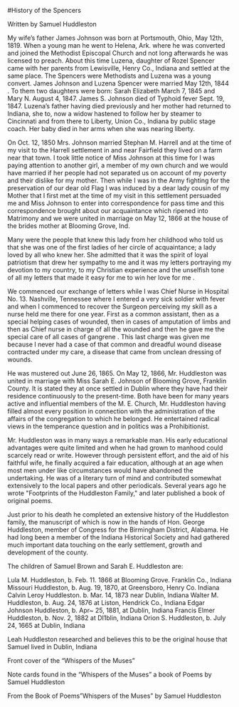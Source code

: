 #History of the Spencers

Written by Samuel Huddleston


My wife’s father James Johnson was born at Portsmouth, Ohio, May 12th, 1819. When a young man he went to Helena, Ark. where he was converted and joined the Methodist Episcopal Church and not long afterwards he was licensed to preach. About this time Luzena, daughter of Rozel Spencer came with her parents from Lewisville, Henry Co., Indiana and settled at the same place. The Spencers were Methodists and Luzena was a young convert. James Johnson and Luzena Spencer were married May 12th, 1844 . To them two daughters were born: Sarah Elizabeth March 7, 1845 and Mary N. August 4, 1847. James S. Johnson died of Typhoid fever Sept. 19, 1847. Luzena’s father having died previously and her mother had returned to Indiana, she to, now a widow hastened to follow her by steamer to Cincinnati and from there to Liberty, Union
Co., Indiana by public stage coach. Her baby died in her arms when she was nearing liberty.

On Oct. 12, 1850 Mrs. Johnson married Stephan M. Harrell and at the time of my visit to the Harrell settlement in and near Fairfield they lived on a farm near that town. I took little notice of Miss Johnson at this time for I was paying attention to another girl, a member of my own church and we would have married if her people had not separated us on account of my poverty and their dislike for my mother. Then while I was in the Army fighting for the preservation of our dear old Flag I was induced by a dear lady cousin of my Mother that I first met at the time of my visit in this settlement persuaded me and Miss Johnson to enter into correspondence for pass time and this correspondence brought about our acquaintance which ripened into Matrimony and we were united in marriage on May 12, 1866 at the house of the brides mother at Blooming Grove, Ind.

Many were the people that knew this lady from her childhood who told us that she was one of the first ladies of her circle of acquaintance; a lady loved by all who knew her. She admitted that it was the spirit of loyal patriotism that drew her sympathy to me and it was my letters portraying my devotion to my country, to my Christian experience and the unselfish tone of all my letters that made it easy for me to win her love for me .

We commenced our exchange of letters while I was Chief Nurse in Hospital No. 13. Nashville, Tennessee where I entered a very sick soldier with fever and when I commenced to recover the Surgeon perceiving my skill as a nurse held me there for one year. First as a common assistant, then as a special helping cases of wounded, then in cases of amputation of limbs and then as Chief nurse in charge of all the wounded and then he gave me the special care of all cases of gangrene . This last charge was given me because I never had a case of that common and dreadful wound disease contracted under my care, a disease that came from unclean dressing of wounds.

He was mustered out June 26, 1865. On May 12, 1866, Mr. Huddleston was united in marriage with Miss Sarah E. Johnson of Blooming Grove, Franklin County. It is stated they at once settled in Dublin where they have had their residence continuously to the present-time. Both have been for many years active and influential members of the M. E. Church, Mr. Huddleston having filled almost every position in connection with the administration of the affairs of the congregation to which he belonged. He entertained radical views in the temperance question and in politics was a Prohibitionist.

Mr. Huddleston was in many ways a remarkable man. His early educational advantages were quite limited and when he had grown to manhood could scarcely read or write. However through persistent effort, and the aid of his faithful wife, he finally acquired a fair education, although at an age when most men under like circumstances would have abandoned the undertaking. He was of a literary turn of mind and contributed somewhat extensively to the local papers and other periodicals. Several years ago he wrote "Footprints of the Huddleston Family," and later published a book of original poems.
 
Just prior to his death he completed an extensive history of the Huddleston family, the manuscript of which is now in the hands of Hon. George Huddleston, member of Congress for the Birmingham District, Alabama. He had long been a member of the Indiana Historical Society and had gathered much important data touching on the early settlement, growth and development of the county.

The children of Samuel Brown and Sarah E. Huddleston are:

Lula M. Huddleston, b. Feb. 11. 1866 at Blooming Grove. Franklin Co., Indiana Missouri Huddleston, b. Aug. 19, 1870, at Greensboro, Henry Co. Indiana Calvin Leroy Huddleston. b. Mar. 14, 1873 near Dublin, Indiana
Walter M. Huddleston, b. Aug. 24, 1876 at Liston, Hendrick Co., Indiana Edgar Johnson Huddleston, b. Apr~ 25, 1881, at Dublin, Indiana Francis Elmer Huddleston, b. Nov. 2, 1882 at DI1blin, Indiana
Orion S. Huddleston, b. July 24, 1665 at Dublin, Indiana


Leah Huddleston researched and believes this to be the original house that Samuel lived in Dublin, Indiana


Front cover of the “Whispers of the Muses”


Note cards found in the “Whispers of the Muses” a book of Poems by Samuel Huddleston
 

From the Book of Poems”Whispers of the Muses” by Samuel Huddleston
 